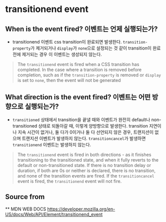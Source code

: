 # transitionend event

## When is the event fired? 이벤트는 언제 실행되는가?

- transitionend 이벤트 css transition이 완료되면 발생한다.
  `transition-property`가 제거되거나 `display`가 `none`으로 설정되는 것 같이 transition이 완료 전에 제거되는 경우 이 이벤트는 생성되지 않는다.

> The `transitionend` event is fired when a CSS transition has completed. In the case where a transition is removed before completion, such as if the `transition-property` is removed or `display` is set to `none`, then the event will not be generated

## What direction is the event fired? 이벤트는 어떤 방향으로 실행되는가?

- `transitioned` 상태에서 transition을 끝낼 때와 이벤트가 완전히 default나 non-transitioned 상태로 되돌아갈 때, 이렇게 양방향으로 발생한다.
  transition 지연이나 지속 시간이 없거나, 둘 다가 0이거나 둘 다 선언되지 않은 경우, 트랜지션이 없으며 트랜지션 이벤트가 발생하지 않는다.
  `transitioncancel`가 발생하면 `transitionend` 이벤트는 발생하지 않는다.

> The `transitionend` event is fired in both directions - as it finishes transitioning to the transitioned state, and when it fully reverts to the default or non-transitioned state. If there is no transition delay or duration, if both are 0s or neither is declared, there is no transition, and none of the transition events are fired. If the `transitioncancel` event is fired, the `transitionend` event will not fire.

## Source from

\*\* MDN WEB DOCS
https://developer.mozilla.org/en-US/docs/Web/API/Element/transitionend_event
